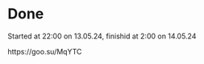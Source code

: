 <H1>Done</H1>
  <p>Started at 22:00 on 13.05.24, finishid at 2:00 on 14.05.24 </p>
https://goo.su/MqYTC
